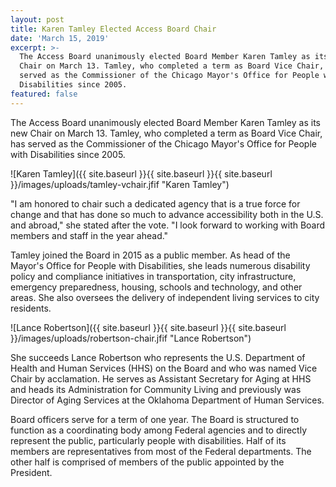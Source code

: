 ```yaml
---
layout: post
title: Karen Tamley Elected Access Board Chair
date: 'March 15, 2019'
excerpt: >-
  The Access Board unanimously elected Board Member Karen Tamley as its new
  Chair on March 13. Tamley, who completed a term as Board Vice Chair, has
  served as the Commissioner of the Chicago Mayor's Office for People with
  Disabilities since 2005.
featured: false
---
```

The Access Board unanimously elected Board Member Karen Tamley as its new Chair on March 13. Tamley, who completed a term as Board Vice Chair, has served as the Commissioner of the Chicago Mayor's Office for People with Disabilities since 2005.

![Karen Tamley]({{ site.baseurl }}{{ site.baseurl }}{{ site.baseurl }}/images/uploads/tamley-vchair.jfif "Karen Tamley")


"I am honored to chair such a dedicated agency that is a true force for change and that has done so much to advance accessibility both in the U.S. and abroad," she stated after the vote. "I look forward to working with Board members and staff in the year ahead."

Tamley joined the Board in 2015 as a public member. As head of the Mayor's Office for People with Disabilities, she leads numerous disability policy and compliance initiatives in transportation, city infrastructure, emergency preparedness, housing, schools and technology, and other areas. She also oversees the delivery of independent living services to city residents.

![Lance Robertson]({{ site.baseurl }}{{ site.baseurl }}{{ site.baseurl }}/images/uploads/robertson-chair.jfif "Lance Robertson")

She succeeds Lance Robertson who represents the U.S. Department of Health and Human Services (HHS) on the Board and who was named Vice Chair by acclamation. He serves as Assistant Secretary for Aging at HHS and heads its Administration for Community Living and previously was Director of Aging Services at the Oklahoma Department of Human Services.

Board officers serve for a term of one year. The Board is structured to function as a coordinating body among Federal agencies and to directly represent the public, particularly people with disabilities. Half of its members are representatives from most of the Federal departments. The other half is comprised of members of the public appointed by the President.
